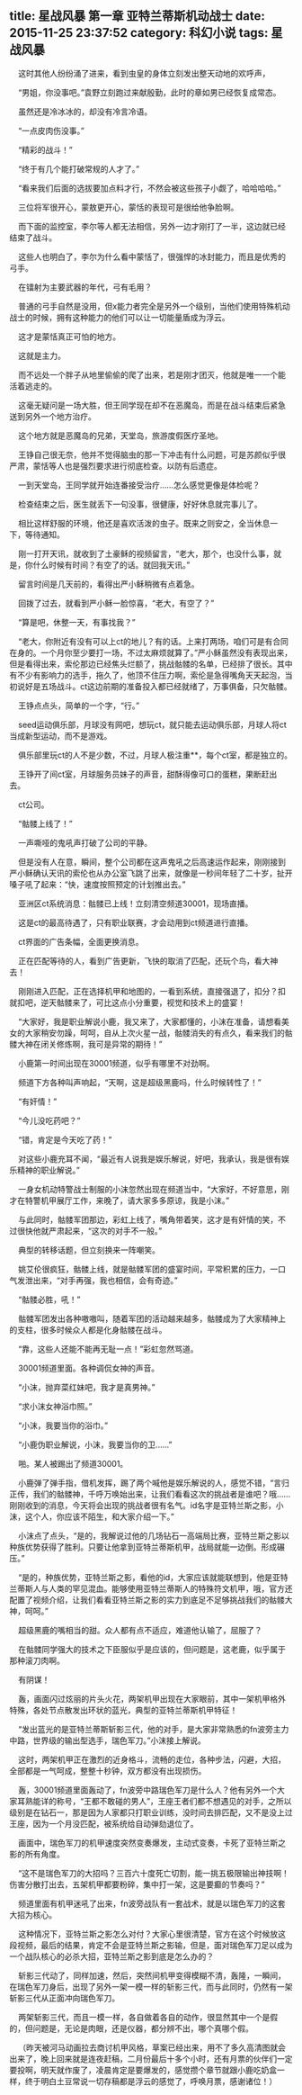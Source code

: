 title: 星战风暴 第一章 亚特兰蒂斯机动战士
date: 2015-11-25 23:37:52
category: 科幻小说
tags: 星战风暴
---
&nbsp;&nbsp;&nbsp;&nbsp;这时其他人纷纷涌了进来，看到虫皇的身体立刻发出整天动地的欢呼声，

&nbsp;&nbsp;&nbsp;&nbsp;“男姐，你没事吧。”袁野立刻跑过来献殷勤，此时的章如男已经恢复成常态。

&nbsp;&nbsp;&nbsp;&nbsp;虽然还是冷冰冰的，却没有冷言冷语。

&nbsp;&nbsp;&nbsp;&nbsp;“一点皮肉伤没事。”

&nbsp;&nbsp;&nbsp;&nbsp;“精彩的战斗！”

&nbsp;&nbsp;&nbsp;&nbsp;“终于有几个能打破常规的人才了。”

&nbsp;&nbsp;&nbsp;&nbsp;“看来我们后面的选拔要加点料才行，不然会被这些孩子小觑了，哈哈哈哈。”

&nbsp;&nbsp;&nbsp;&nbsp;三位将军很开心，蒙敖更开心，蒙恬的表现可是很给他争脸啊。

&nbsp;&nbsp;&nbsp;&nbsp;而下面的监控室，李尔等人都无法相信，另外一边才刚打了一半，这边就已经结束了战斗。

&nbsp;&nbsp;&nbsp;&nbsp;这些人也明白了，李尔为什么看中蒙恬了，很强悍的冰封能力，而且是优秀的弓手。

&nbsp;&nbsp;&nbsp;&nbsp;在镭射为主要武器的年代，弓有毛用？

&nbsp;&nbsp;&nbsp;&nbsp;普通的弓手自然是没用，但x能力者完全是另外一个级别，当他们使用特殊机动战士的时候，拥有这种能力的他们可以让一切能量盾成为浮云。

&nbsp;&nbsp;&nbsp;&nbsp;这才是蒙恬真正可怕的地方。

&nbsp;&nbsp;&nbsp;&nbsp;这就是主力。

&nbsp;&nbsp;&nbsp;&nbsp;而不远处一个胖子从地里偷偷的爬了出来，若是刚才团灭，他就是唯一一个能活着逃走的。

&nbsp;&nbsp;&nbsp;&nbsp;这毫无疑问是一场大胜，但王同学现在却不在恶魔岛，而是在战斗结束后紧急送到另外一个地方治疗。

&nbsp;&nbsp;&nbsp;&nbsp;这个地方就是恶魔岛的兄弟，天堂岛，旅游度假医疗圣地。

&nbsp;&nbsp;&nbsp;&nbsp;王铮自己很无奈，他并不觉得脑虫的那一下冲击有什么问题，可是苏颜似乎很严肃，蒙恬等人也是强烈要求进行彻底检查。以防有后遗症。

&nbsp;&nbsp;&nbsp;&nbsp;一到天堂岛，王同学就开始连番接受治疗……怎么感觉更像是体检呢？

&nbsp;&nbsp;&nbsp;&nbsp;检查结束之后，医生就丢下一句没事，很健康，好好休息就完事儿了。

&nbsp;&nbsp;&nbsp;&nbsp;相比这样舒服的环境，他还是喜欢活泼的虫子。既来之则安之，全当休息一下，等待通知。

&nbsp;&nbsp;&nbsp;&nbsp;刚一打开天讯，就收到了土豪稣的视频留言，“老大，那个，也没什么事，就是，你什么时候有时间？有空了的话。就回我天讯。”

&nbsp;&nbsp;&nbsp;&nbsp;留言时间是几天前的，看得出严小稣稍微有点着急。

&nbsp;&nbsp;&nbsp;&nbsp;回拨了过去，就看到严小稣一脸惊喜，“老大，有空了？”

&nbsp;&nbsp;&nbsp;&nbsp;“算是吧，休整一天，有事找我？”

&nbsp;&nbsp;&nbsp;&nbsp;“老大，你附近有没有可以上ct的地儿？有的话。上来打两场，咱们可是有合同在身的。一个月你至少要打一场，不过太麻烦就算了。”严小稣虽然没有表现出来，但是看得出来，索伦那边已经焦头烂额了，挑战骷髅的名单，已经排了很长。其中有不少有影响力的选手，拖久了，他顶不住压力啊，索伦是急得嘴角天天起泡，当初说好是五场战斗。ct这边前期的准备投入都已经就绪了，万事俱备，只欠骷髅。

&nbsp;&nbsp;&nbsp;&nbsp;王铮点点头，简单的一个字，“行。”

&nbsp;&nbsp;&nbsp;&nbsp;seed运动俱乐部，月球没有网吧，想玩ct，就只能去运动俱乐部，月球人将ct当成新型运动，而不是游戏。

&nbsp;&nbsp;&nbsp;&nbsp;俱乐部里玩ct的人不是少数，不过，月球人极注重**，每个ct室，都是独立的。

&nbsp;&nbsp;&nbsp;&nbsp;王铮开了间ct室，月球服务员妹子的声音，甜酥得像可口的蛋糕，果断赶出去。

&nbsp;&nbsp;&nbsp;&nbsp;ct公司。

&nbsp;&nbsp;&nbsp;&nbsp;“骷髅上线了！”

&nbsp;&nbsp;&nbsp;&nbsp;一声嘶哑的鬼吼声打破了公司的平静。

&nbsp;&nbsp;&nbsp;&nbsp;但是没有人在意，瞬间，整个公司都在这声鬼吼之后高速运作起来，刚刚接到严小稣确认天讯的索伦也从办公室飞跳了出来，就像是一秒间年轻了二十岁，扯开嗓子吼了起来：“快，速度按照预定的计划推出去。”

&nbsp;&nbsp;&nbsp;&nbsp;亚洲区ct系统消息：骷髅已上线！立刻清空频道30001，现场直播。

&nbsp;&nbsp;&nbsp;&nbsp;这是ct的最高待遇了，只有职业联赛，才会动用到ct频道进行直播。

&nbsp;&nbsp;&nbsp;&nbsp;ct界面的广告条幅，全面更换消息。

&nbsp;&nbsp;&nbsp;&nbsp;正在匹配等待的人，看到广告更新，飞快的取消了匹配，还玩个鸟，看大神去！

&nbsp;&nbsp;&nbsp;&nbsp;刚刚进入匹配，正在选择机甲和地图的，一看到系统，直接强退了，扣分？扣就扣吧，逆天骷髅来了，可比这点小分重要，视觉和技术上的盛宴！

&nbsp;&nbsp;&nbsp;&nbsp;“大家好，我是职业解说小鹿，我又来了，大家都懂的，小沫在准备，请想看美女的大家稍安勿躁，呵呵，自从上次火星一战，骷髅消失的有点久，看来我们的骷髅大神在闭关修炼啊，我可是异常的期待！”

&nbsp;&nbsp;&nbsp;&nbsp;小鹿第一时间出现在30001频道，似乎有哪里不对劲啊。

&nbsp;&nbsp;&nbsp;&nbsp;频道下方各种叫声响起，“天啊，这是超级黑鹿吗，什么时候转性了！”

&nbsp;&nbsp;&nbsp;&nbsp;“有奸情！”

&nbsp;&nbsp;&nbsp;&nbsp;“今儿没吃药吧？”

&nbsp;&nbsp;&nbsp;&nbsp;“错，肯定是今天吃了药！”

&nbsp;&nbsp;&nbsp;&nbsp;对这些小鹿充耳不闻，“最近有人说我是娱乐解说，好吧，我承认，我是很有娱乐精神的职业解说。”

&nbsp;&nbsp;&nbsp;&nbsp;一身女机动特警战士制服的小沫忽然出现在频道当中，“大家好，不好意思，刚才在特警机甲展厅工作，来晚了，请大家多多原谅，我是小沫。”

&nbsp;&nbsp;&nbsp;&nbsp;与此同时，骷髅军团那边，彩虹上线了，嘴角带着笑，这才是有奸情的笑，不过很快他就严肃起来，“这次的对手不一般。”

&nbsp;&nbsp;&nbsp;&nbsp;典型的转移话题，但立刻换来一阵嘲笑。

&nbsp;&nbsp;&nbsp;&nbsp;姚艾伦很疯狂，骷髅上线，就是骷髅军团的盛宴时间，平常积累的压力，一口气发泄出来，“对手再强，我也相信，会有奇迹。”

&nbsp;&nbsp;&nbsp;&nbsp;“骷髅必胜，吼！”

&nbsp;&nbsp;&nbsp;&nbsp;骷髅军团发出各种嗷嗷叫，随着军团的活动越来越多，骷髅成为了大家精神上的支柱，很多时候众人都是化身骷髅在战斗。

&nbsp;&nbsp;&nbsp;&nbsp;“靠，这些人还能不能再无耻一点！”彩虹忽然骂道。

&nbsp;&nbsp;&nbsp;&nbsp;30001频道里面。各种调侃女神的声音。

&nbsp;&nbsp;&nbsp;&nbsp;“小沫，抛弃菜红妹吧，我才是真男神。”

&nbsp;&nbsp;&nbsp;&nbsp;“求小沫女神浴巾照。”

&nbsp;&nbsp;&nbsp;&nbsp;“小沫，我要当你的浴巾。”

&nbsp;&nbsp;&nbsp;&nbsp;“小鹿伪职业解说，小沫，我要当你的卫……”

&nbsp;&nbsp;&nbsp;&nbsp;啪。某人被踢出了频道30001。

&nbsp;&nbsp;&nbsp;&nbsp;小鹿弹了弹手指，借机发挥，踢了两个喊他是娱乐解说的人，感觉不错，“言归正传，我们的骷髅神，千呼万唤始出来，让我们看看这次的挑战者是谁吧？哦……刚刚收到的消息，今天将会出现的挑战者很有名气。id名字是亚特兰斯之影，小沫，这个人，你应该不陌生，和大家介绍一下。”

&nbsp;&nbsp;&nbsp;&nbsp;小沫点了点头，“是的，我解说过他的几场钻石一高端局比赛，亚特兰斯之影以种族优势获得了胜利。只要让他拿到亚特兰蒂斯机甲，战局就能一边倒。形成碾压。”

&nbsp;&nbsp;&nbsp;&nbsp;“是的，种族优势，亚特兰斯之影，看他的id，大家应该就能联想到，他是亚特兰蒂斯人与人类的罕见混血。能够使用亚特兰蒂斯人的特殊符文机甲，哦，官方还配置了视频介绍，让我们看看亚特兰斯之影的实力到底足不足够挑战我们的骷髅大神，呵呵。”

&nbsp;&nbsp;&nbsp;&nbsp;超级黑鹿的嘴相当的甜。众人都有点不适应，难道他认输了，屈服了？

&nbsp;&nbsp;&nbsp;&nbsp;在骷髅同学强大的技术之下臣服似乎是应该的，但问题是，这老鹿，似乎属于那种滚刀肉啊。

&nbsp;&nbsp;&nbsp;&nbsp;有阴谋！

&nbsp;&nbsp;&nbsp;&nbsp;轰，画面闪过炫丽的片头火花，两架机甲出现在大家眼前，其中一架机甲格外特殊，各处节点散发出环状的蓝光，典型的亚特兰蒂斯机甲特征！

&nbsp;&nbsp;&nbsp;&nbsp;“发出蓝光的是亚特兰蒂斯斩影三代，他的对手，是大家非常熟悉的fn波旁主力中路，世界级的输出型选手，瑞色军刀。”小沫接上解说。

&nbsp;&nbsp;&nbsp;&nbsp;这时，两架机甲正在激烈的近身格斗，流畅的走位，各种步法，闪避，大招，全部都是一气呵成，整整十秒钟，双方都没有出现损伤。

&nbsp;&nbsp;&nbsp;&nbsp;轰，30001频道里面轰动了，fn波旁中路瑞色军刀是什么人？他有另外一个大家耳熟能详的称号，“王都不敢碰的男人”，王座王者们都不想遇见的对手，之所以级别是在钻石一，那是因为人家都只打职业训练，没时间去排匹配，又不是没上过王座，因为一个月没匹配，被系统给自动弹劾退位了。

&nbsp;&nbsp;&nbsp;&nbsp;画面中，瑞色军刀的机甲速度突然变奏爆发，主动式变奏，卡死了亚特兰斯之影的所有角度。

&nbsp;&nbsp;&nbsp;&nbsp;“这不是瑞色军刀的大招吗？三百六十度死亡切割，能一挑五极限输出神技啊！伤害分散打出去，五架机甲都要粉碎，集中打一架，这是要癫的节奏吗？”

&nbsp;&nbsp;&nbsp;&nbsp;频道里面有机甲迷吼了出来，fn波旁战队有一套战术，就是以瑞色军刀的这套大招为核心。

&nbsp;&nbsp;&nbsp;&nbsp;这种情况下，亚特兰斯之影怎么对付？大家心里很清楚，官方在这个时候放这段视频，最后的结果，肯定不会是亚特兰斯之影输，但是，面对瑞色军刀足以成为一个战队核心的必杀大招，亚特兰斯之影到底是怎么办的？

&nbsp;&nbsp;&nbsp;&nbsp;斩影三代动了，同样加速，然后，突然间机甲变得模糊不清，轰隆，一瞬间，在瑞色军刀身后，出现了另外一架一模一样的斩影三代，而与此同时，仍然有一架斩影三代从正面冲向瑞色军刀。

&nbsp;&nbsp;&nbsp;&nbsp;两架斩影三代，而且一模一样，各自做着各自的动作，很显然其中一个是假的，但问题是，无论是肉眼，还是仪器，都分辨不出，哪个真哪个假。

&nbsp;&nbsp;&nbsp;&nbsp;（昨天被河马动画拉去商讨机甲风格，草案已经出来，用不了多久高清图就会出来了，晚上回来就是连夜赶稿，二月份最后十多个小时，还有月票的伙伴们一定要投啊，明天就作废了，凌晨肯定是要爆发的，感觉攒个章节就跟小鹿吃奶盒一样，终于明白土豆常说一切存稿都是浮云的感觉了，呼唤月票，感谢诸位！）